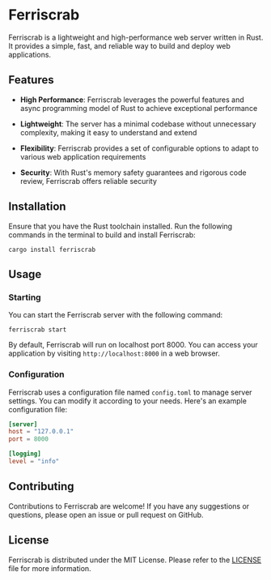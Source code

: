 # Ferriscrab

Ferriscrab is a lightweight and high-performance web server written in Rust. It provides a simple, fast, and reliable way to build and deploy web applications.

## Features

- **High Performance**: Ferriscrab leverages the powerful features and async programming model of Rust to achieve exceptional performance

- **Lightweight**: The server has a minimal codebase without unnecessary complexity, making it easy to understand and extend

- **Flexibility**: Ferriscrab provides a set of configurable options to adapt to various web application requirements

- **Security**: With Rust's memory safety guarantees and rigorous code review, Ferriscrab offers reliable security

## Installation

Ensure that you have the Rust toolchain installed. Run the following commands in the terminal to build and install Ferriscrab:

```shell
cargo install ferriscrab
```

## Usage

### Starting

You can start the Ferriscrab server with the following command:

```shell
ferriscrab start
```

By default, Ferriscrab will run on localhost port 8000. You can access your application by visiting `http://localhost:8000` in a web browser.

### Configuration

Ferriscrab uses a configuration file named `config.toml` to manage server settings. You can modify it according to your needs. Here's an example configuration file:

```toml
[server]
host = "127.0.0.1"
port = 8000

[logging]
level = "info"
```

## Contributing

Contributions to Ferriscrab are welcome! If you have any suggestions or questions, please open an issue or pull request on GitHub.

## License

Ferriscrab is distributed under the MIT License. Please refer to the [LICENSE](https://github.com/sunray-ley/ferriscrab/blob/main/LICENSE) file for more information.
